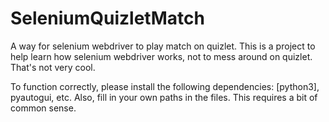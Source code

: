 # SeleniumQuizletMatch
A way for selenium webdriver to play match on quizlet. This is a project to help learn how selenium webdriver works, not to mess around on quizlet. That's not very cool. 

To function correctly, please install the following dependencies: [python3], pyautogui, etc. Also, fill in your own paths in the files. This requires a bit of common sense. 

